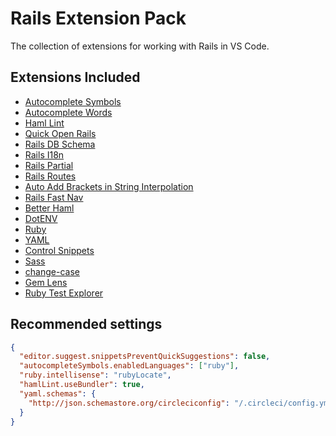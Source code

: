 # Rails Extension Pack

The collection of extensions for working with Rails in VS Code.

## Extensions Included

- [Autocomplete Symbols](https://marketplace.visualstudio.com/items?itemName=aki77.autocomplete-symbols)
- [Autocomplete Words](https://marketplace.visualstudio.com/items?itemName=aki77.autocomplete-words)
- [Haml Lint](https://marketplace.visualstudio.com/items?itemName=aki77.haml-lint)
- [Quick Open Rails](https://marketplace.visualstudio.com/items?itemName=aki77.quick-open-rails)
- [Rails DB Schema](https://marketplace.visualstudio.com/items?itemName=aki77.rails-db-schema)
- [Rails I18n](https://marketplace.visualstudio.com/items?itemName=aki77.rails-i18n)
- [Rails Partial](https://marketplace.visualstudio.com/items?itemName=aki77.rails-partial)
- [Rails Routes](https://marketplace.visualstudio.com/items?itemName=aki77.rails-routes)
- [Auto Add Brackets in String Interpolation](https://marketplace.visualstudio.com/items?itemName=aliariff.auto-add-brackets)
- [Rails Fast Nav](https://marketplace.visualstudio.com/items?itemName=jemmyw.rails-fast-nav)
- [Better Haml](https://marketplace.visualstudio.com/items?itemName=karunamurti.haml)
- [DotENV](https://marketplace.visualstudio.com/items?itemName=mikestead.dotenv)
- [Ruby](https://marketplace.visualstudio.com/items?itemName=rebornix.Ruby)
- [YAML](https://marketplace.visualstudio.com/items?itemName=redhat.vscode-yaml)
- [Control Snippets](https://marketplace.visualstudio.com/items?itemName=svipas.control-snippets)
- [Sass](https://marketplace.visualstudio.com/items?itemName=Syler.sass-indented)
- [change\-case](https://marketplace.visualstudio.com/items?itemName=wmaurer.change-case)
- [Gem Lens](https://marketplace.visualstudio.com/items?itemName=ninoseki.vscode-gem-lens)
- [Ruby Test Explorer](https://marketplace.visualstudio.com/items?itemName=connorshea.vscode-ruby-test-adapter&ssr=false)

## Recommended settings

```json
{
  "editor.suggest.snippetsPreventQuickSuggestions": false,
  "autocompleteSymbols.enabledLanguages": ["ruby"],
  "ruby.intellisense": "rubyLocate",
  "hamlLint.useBundler": true,
  "yaml.schemas": {
    "http://json.schemastore.org/circleciconfig": "/.circleci/config.yml"
  }
}
```
